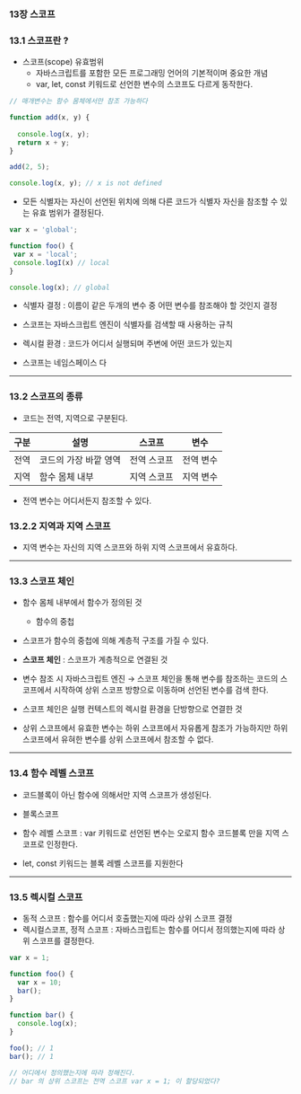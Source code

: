 ### 13장 스코프

### 13.1 스코프란 ?

- 스코프(scope) 유효범위
    - 자바스크립트를 포함한 모든 프로그래밍 언어의 기본적이며 중요한 개념
    - var, let, const 키워드로 선언한 변수의 스코프도 다르게 동작한다.

```jsx
// 매개변수는 함수 몸체에서만 참조 가능하다

function add(x, y) {
  
  console.log(x, y);
  return x + y;
}

add(2, 5);

console.log(x, y); // x is not defined
```

- 모든 식별자는 자신이 선언된 위치에 의해 다른 코드가 식별자 자신을 참조할 수 있는 유효 범위가 결정된다.

```jsx
var x = 'global';

function foo() {
 var x = 'local';
 console.logI(x) // local
}

console.log(x); // global
```

- 식별자 결정 : 이름이 같은 두개의 변수 중 어떤 변수를 참조해야 할 것인지 결정
- 스코프는 자바스크립트 엔진이 식별자를 검색할 때 사용하는 규칙

- 렉시컬 환경 : 코드가 어디서 실행되며 주변에 어떤 코드가 있는지
- 스코프는 네임스페이스 다

---

### 13.2 스코프의 종류

- 코드는 전역, 지역으로 구분된다.

| 구분 | 설명 | 스코프 | 변수 |
| --- | --- | --- | --- |
| 전역 | 코드의 가장 바깥 영역 | 전역 스코프 | 전역 변수 |
| 지역 | 함수 몸체 내부 | 지역 스코프 | 지역 변수 |

- 전역 변수는 어디서든지 참조할 수 있다.

### 13.2.2 지역과 지역 스코프

- 지역 변수는 자신의 지역 스코프와 하위 지역 스코프에서 유효하다.

---

### 13.3 스코프 체인

- 함수 몸체 내부에서 함수가 정의된 것
    - 함수의 중첩
- 스코프가 함수의 중첩에 의해 계층적 구조를 가질 수 있다.
- **스코프 체인** : 스코프가 계층적으로 연결된 것

- 변수 참조 시 자바스크립트 엔진 → 스코프 체인을 통해 변수를 참조하는 코드의 스코프에서 시작하여
상위 스코프 방향으로 이동하며 선언된 변수를 검색 한다.

- 스코프 체인은 실행 컨텍스트의 렉시컬 환경을 단방향으로 연결한 것

- 상위 스코프에서 유효한 변수는 하위 스코프에서 자유롭게 참조가 가능하지만 하위 스코프에서 유혀한 변수를 상위 스코프에서 참조할 수 없다.

---

### 13.4 함수 레벨 스코프

- 코드블록이 아닌 함수에 의해서만 지역 스코프가 생성된다.
- 블록스코프

- 함수 레벨 스코프 : var 키워드로 선언된 변수는 오로지 함수 코드블록 만을 지역 스코프로 인정한다.
- let, const 키워드는 블록 레벨 스코프를 지원한다

---

### 13.5 렉시컬 스코프

- 동적 스코프 : 함수를 어디서 호출했는지에 따라 상위 스코프 결정
- 렉시컬스코프, 정적 스코프 : 자바스크립트는 함수를 어디서 정의했는지에 따라 상위 스코프를 결정한다.

```jsx
var x = 1;

function foo() {
  var x = 10;
  bar();
}

function bar() {
  console.log(x);
}

foo(); // 1
bar(); // 1

// 어디에서 정의했는지에 따라 정해진다.
// bar 의 상위 스코프는 전역 스코프 var x = 1; 이 할당되었다?
```
